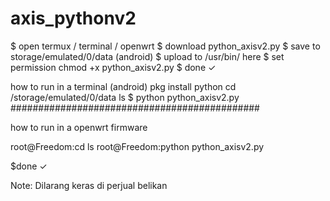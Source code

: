 # axis_pythonv2

$ open termux / terminal / openwrt
$ download python_axisv2.py
$ save to storage/emulated/0/data (android)
$ upload to /usr/bin/ here 
$ set permission chmod +x python_axisv2.py
$ done ✓

how to run in a terminal (android)
pkg install python
cd /storage/emulated/0/data
ls
$ python python_axisv2.py
#############################################

how to run in a openwrt firmware

root@Freedom:cd ls
root@Freedom:python python_axisv2.py

$done ✓

Note: Dilarang keras di perjual belikan
